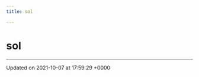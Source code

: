 ```yaml
---
title: sol

---
```


# sol








-------------------------------

Updated on 2021-10-07 at 17:59:29 +0000